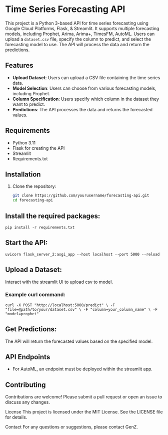 # Time Series Forecasting API

This project is a Python 3-based API for time series forecasting using Google Cloud Platforms, Flask, & Streamlit. It supports multiple forecasting models, including Prophet, Arima, Arima+, TimesFM, AutoML. Users can upload a `dataset.csv` file, specify the column to predict, and select the forecasting model to use. The API will process the data and return the predictions.

## Features

- **Upload Dataset**: Users can upload a CSV file containing the time series data.
- **Model Selection**: Users can choose from various forecasting models, including Prophet.
- **Column Specification**: Users specify which column in the dataset they want to predict.
- **Predictions**: The API processes the data and returns the forecasted values.

## Requirements

- Python 3.11
- Flask for creating the API
- Streamlit
- Requirements.txt

## Installation

1. Clone the repository:
   ```bash
   git clone https://github.com/yourusername/forecasting-api.git
   cd forecasting-api

## Install the required packages:
`pip install -r requirements.txt`

## Start the API:
`uvicorn flask_server_2:asgi_app --host localhost --port 5000 --reload`

## Upload a Dataset:
Interact with the streamlit UI to upload csv to model.

### Example curl command:

`curl -X POST "http://localhost:5000/predict" \
-F "file=@path/to/your/dataset.csv" \
-F "column=your_column_name" \
-F "model=prophet"`

## Get Predictions:
The API will return the forecasted values based on the specified model.

## API Endpoints
- For AutoML, an endpoint must be deployed within the streamlit app.

## Contributing
Contributions are welcome! Please submit a pull request or open an issue to discuss any changes.

License
This project is licensed under the MIT License. See the LICENSE file for details.

Contact
For any questions or suggestions, please contact GenZ.
